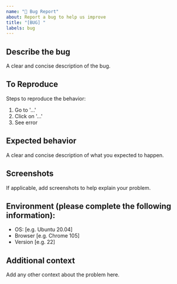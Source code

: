 ```yaml
---
name: "🐞 Bug Report"
about: Report a bug to help us improve
title: "[BUG] "
labels: bug
---
```


## Describe the bug
A clear and concise description of the bug.

## To Reproduce
Steps to reproduce the behavior:
1. Go to '...'
2. Click on '...'
3. See error

## Expected behavior
A clear and concise description of what you expected to happen.

## Screenshots
If applicable, add screenshots to help explain your problem.

## Environment (please complete the following information):
- OS: [e.g. Ubuntu 20.04]
- Browser [e.g. Chrome 105]
- Version [e.g. 22]

## Additional context
Add any other context about the problem here.
